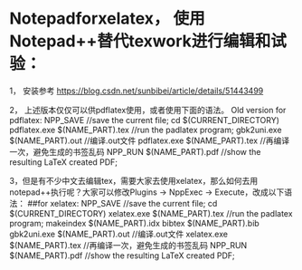 
# Notepadforxelatex， 使用Notepad++替代texwork进行编辑和试验：

1， 安装参考
https://blog.csdn.net/sunbibei/article/details/51443499

2， 上述版本仅仅可以供pdflatex使用，或者使用下面的语法。
Old version for pdflatex:
  NPP_SAVE                           //save the current file;
  cd $(CURRENT_DIRECTORY) 
  pdflatex.exe  $(NAME_PART).tex     //run the padlatex program;
  gbk2uni.exe $(NAME_PART).out //编译.out文件
  pdflatex.exe  $(NAME_PART).tex //再编译一次，避免生成的书签乱码
  NPP_RUN $(NAME_PART).pdf           //show the resulting LaTeX created PDF;

3，但是有不少中文去编辑tex，需要大家去使用xelatex，那么如何去用notepad++执行呢？大家可以修改Plugins -> NppExec -> Execute，改成以下语法：
##for xelatex:
  NPP_SAVE                           //save the current file;
  cd $(CURRENT_DIRECTORY) 
  xelatex.exe  $(NAME_PART).tex     //run the padlatex program;
  makeindex $(NAME_PART).idx
  bibtex $(NAME_PART).bib
  gbk2uni.exe $(NAME_PART).out //编译.out文件
  xelatex.exe  $(NAME_PART).tex //再编译一次，避免生成的书签乱码
  NPP_RUN $(NAME_PART).pdf           //show the resulting LaTeX created PDF;


